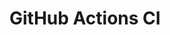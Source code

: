 # GitHub Actions CI




































































































































































































































































































































































































































































































































































































































































































































































































































































































































































































































































































































































































































































































































































































